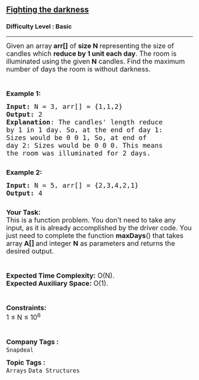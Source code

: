 <h2><a href="https://practice.geeksforgeeks.org/problems/fighting-the-darkness3949/1?page=3&difficulty[]=-1&category[]=Arrays&category[]=Strings&sortBy=submissions">Fighting the darkness</a></h2><h3>Difficulty Level : Basic</h3><hr><div class="problems_problem_content__Xm_eO"><p><span style="font-size:18px">Given an array<strong> arr[]</strong>&nbsp;of <strong>size N </strong>representing the size of candles which <strong>reduce by&nbsp;1 unit each&nbsp;day</strong>. The room is illuminated using the given<strong> N</strong> candles.&nbsp;Find the maximum number of days the room is without darkness.</span></p>

<p>&nbsp;</p>

<p><span style="font-size:18px"><strong>Example 1:</strong></span></p>

<pre><span style="font-size:18px"><strong>Input: </strong>N = 3, arr[] = {1,1,2} 
<strong>Output:</strong> 2
<strong>Explanation</strong>: The candles' length reduce 
by 1 in 1 day. So, at the end of day 1: 
Sizes would be 0 0 1, So, at end of 
day 2: Sizes would be 0 0 0. This means 
the room was illuminated for 2 days.</span></pre>

<p><br>
<span style="font-size:18px"><strong>Example 2:</strong></span></p>

<pre><span style="font-size:18px"><strong>Input: </strong>N = 5, arr[] = {2,3,4,2,1} 
<strong>Output:</strong> 4
</span></pre>

<p><br>
<span style="font-size:18px"><strong>Your Task:</strong><br>
This is a function problem. You don't need to take any input, as it is already accomplished by the driver code. You just need to complete the function <strong>maxDays</strong>() that takes array<strong> A[] </strong>and integer <strong>N</strong>&nbsp;as parameters and returns the desired output.</span></p>

<p>&nbsp;</p>

<p><span style="font-size:18px"><strong>Expected Time Complexity:</strong> O(N).<br>
<strong>Expected Auxiliary Space:</strong> O(1).</span></p>

<p>&nbsp;</p>

<p><span style="font-size:18px"><strong>Constraints:</strong><br>
1 ≤ N ≤ 10<sup>6</sup></span></p>

<p>&nbsp;</p>
</div><p><span style=font-size:18px><strong>Company Tags : </strong><br><code>Snapdeal</code>&nbsp;<br><p><span style=font-size:18px><strong>Topic Tags : </strong><br><code>Arrays</code>&nbsp;<code>Data Structures</code>&nbsp;